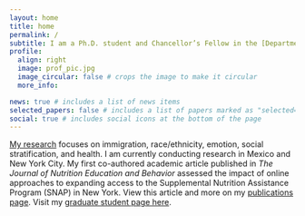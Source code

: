 ```yaml
---
layout: home
title: home
permalink: /
subtitle: I am a Ph.D. student and Chancellor’s Fellow in the [Department of Sociology](https://sociology.berkeley.edu/) at UC Berkeley. 
profile:
  align: right
  image: prof_pic.jpg
  image_circular: false # crops the image to make it circular
  more_info: 

news: true # includes a list of news items
selected_papers: false # includes a list of papers marked as "selected={true}"
social: true # includes social icons at the bottom of the page
---
```


[My research](https://julio.relevant-research.com/research) focuses on immigration, race/ethnicity, emotion, social stratification, and health. I am currently conducting research in Mexico and New York City. My first co-authored academic article published in *The Journal of Nutrition Education and Behavior* assessed the impact of online approaches to expanding access to the Supplemental Nutrition Assistance Program (SNAP) in New York. View this article and more on my [publications page](https://julio.relevant-research.com/publications). Visit my [graduate student page here](https://sociology.berkeley.edu/graduate-student/julio-fernando-salas).
